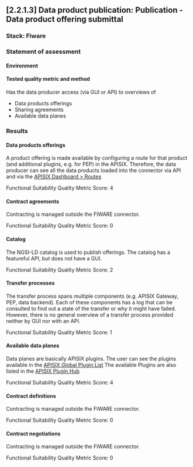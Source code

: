 ## [2.2.1.3] Data product publication: Publication - Data product offering submittal
### Stack: Fiware

### Statement of assessment
#### Environment


#### Tested quality metric and method

Has the data producer access (via GUI or API) to overviews of

- Data products offerings
- Sharing agreements
- Available data planes

### Results

#### Data products offerings

A product offering is made available by configuring a route for that product (and additional plugins, e.g. for PEP) in the APISIX.
Therefore, the data producer can see all the data products loaded into the connector via API and via the [APISIX Dashboard > Routes](http://apisix-dashboard-ntt.demo-portal.eu/routes/list)

Functional Suitability Quality Metric Score: 4

#### Contract agreements

Contracting is managed outside the FIWARE connector.

Functional Suitability Quality Metric Score: 0

#### Catalog

The NGSI-LD catalog is used to publish offerings. The catalog has a featureful API, but does not have a GUI.

Functional Suitability Quality Metric Score: 2

#### Transfer processes

The transfer process spans multiple components (e.g. APISIX Gateway, PEP, data backend). 
Each of these components has a log that can be consulted to find out a state of the transfer or why it might have failed.
However, there is no general overview of a transfer process provided neither by GUI nor with an API.

Functional Suitability Quality Metric Score: 1

#### Available data planes

Data planes are basically APISIX plugins. The user can see the plugins available in the [APISIX Global Plugin List](http://apisix-dashboard-ntt.demo-portal.eu/plugin/market)
The available Plugins are also listed in the [APISIX Plugin Hub](https://apisix.apache.org/plugins/)

Functional Suitability Quality Metric Score: 4

#### Contract definitions

Contracting is managed outside the FIWARE connector.

Functional Suitability Quality Metric Score: 0

#### Contract negotiations

Contracting is managed outside the FIWARE connector.

Functional Suitability Quality Metric Score: 0
